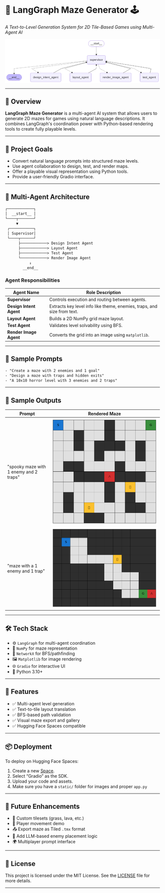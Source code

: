 
# 🧠 LangGraph Maze Generator 🕹️  
*A Text-to-Level Generation System for 2D Tile-Based Games using Multi-Agent AI*

![Architecture](./architecture.png)

---

## 📌 Overview

**LangGraph Maze Generator** is a multi-agent AI system that allows users to generate 2D mazes for games using natural language descriptions. It combines LangGraph's coordination power with Python-based rendering tools to create fully playable levels.

---

## 🎯 Project Goals

- Convert natural language prompts into structured maze levels.
- Use agent collaboration to design, test, and render maps.
- Offer a playable visual representation using Python tools.
- Provide a user-friendly Gradio interface.

---

## 🧠 Multi-Agent Architecture

```
┌────────────┐
│  __start__ │
└────┬───────┘
     ▼
 ┌───────────┐
 │ Supervisor│
 └────┬──────┘
      ├────────────> Design Intent Agent
      ├────────────> Layout Agent
      ├────────────> Test Agent
      └────────────> Render Image Agent
           ↓
        __end__
```

### Agent Responsibilities

| Agent Name             | Role Description |
|------------------------|------------------|
| **Supervisor**         | Controls execution and routing between agents. |
| **Design Intent Agent**| Extracts key level info like theme, enemies, traps, and size from text. |
| **Layout Agent**       | Builds a 2D NumPy grid maze layout. |
| **Test Agent**         | Validates level solvability using BFS. |
| **Render Image Agent** | Converts the grid into an image using `matplotlib`. |

---

## 🧩 Sample Prompts

```text
- "Create a maze with 2 enemies and 1 goal"
- "Design a maze with traps and hidden exits"
- "A 10x10 horror level with 3 enemies and 2 traps"
```
---

## 📸 Sample Outputs

| Prompt | Rendered Maze |
|--------|---------------|
| "spooky maze with 1 enemy and 2 traps" | ![](./maze_design_new_5.png) |
| "maze with a 1 enemy and 1 trap" | ![](./maze_design_new_4.png) |

---

## 🛠 Tech Stack

- ⚙️ `LangGraph` for multi-agent coordination
- 🧮 `NumPy` for maze representation
- 🧭 `NetworkX` for BFS/pathfinding
- 🖼️ `Matplotlib` for image rendering
- 🌐 `Gradio` for interactive UI
- 🐍 Python 3.10+

---

## 🔧 Features

- ✅ Multi-agent level generation
- ✅ Text-to-tile layout translation
- ✅ BFS-based path validation
- ✅ Visual maze export and gallery
- ✅ Hugging Face Spaces compatible

---

## 📦 Deployment

To deploy on Hugging Face Spaces:

1. Create a new [Space](https://huggingface.co/spaces).
2. Select “Gradio” as the SDK.
3. Upload your code and assets.
4. Make sure you have a `static/` folder for images and proper `app.py`

---

## 🚧 Future Enhancements

- 🎨 Custom tilesets (grass, lava, etc.)
- 🧭 Player movement demo
- 📤 Export maze as Tiled `.tmx` format
- 🧠 Add LLM-based enemy placement logic
- 🌍 Multiplayer prompt interface

---

## 📝 License

This project is licensed under the MIT License. See the [LICENSE](LICENSE) file for more details.

---
